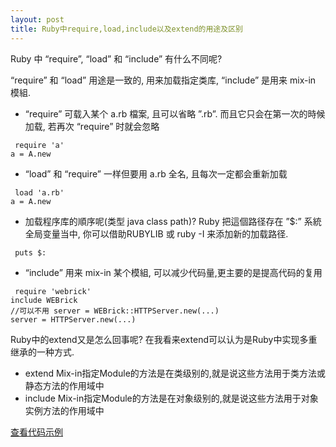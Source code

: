 ```yaml
---
layout: post
title: Ruby中require,load,include以及extend的用途及区别
---
```


Ruby 中 “require”, “load” 和 “include” 有什么不同呢?

“require” 和 “load” 用途是一致的, 用来加载指定类库, “include” 是用来 mix-in 模組.
* “require” 可载入某个 a.rb 檔案, 且可以省略 ”.rb”. 而且它只会在第一次的時候加载, 若再次 “require” 时就会忽略
<pre><code> require 'a'
a = A.new</code></pre>
* “load” 和 “require” 一样但要用 a.rb 全名, 且每次一定都会重新加载
<pre><code> load 'a.rb'
a = A.new</code></pre>
* 加载程序库的順序呢(类型 java class path)? Ruby 把這個路径存在 ”$:” 系統全局变量当中, 你可以借助RUBYLIB 或 ruby -I 来添加新的加载路径.
<pre><code> puts $:</code></pre>
* “include” 用来 mix-in 某个模組, 可以减少代码量,更主要的是提高代码的复用
<pre><code> require 'webrick'
include WEBrick
//可以不用 server = WEBrick::HTTPServer.new(...)
server = HTTPServer.new(...)</code></pre>
<!--more-->
Ruby中的extend又是怎么回事呢?
在我看来extend可以认为是Ruby中实现多重继承的一种方式.
* extend Mix-in指定Module的方法是在类级别的,就是说这些方法用于类方法或静态方法的作用域中
* include Mix-in指定Module的方法是在对象级别的,就是说这些方法用于对象实例方法的作用域中

<a target='_blank' href="http://www.javaeye.com/topic/117925">查看代码示例</a>
